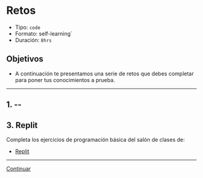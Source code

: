 # Retos
- Tipo: `code`
- Formato: self-learning`
- Duración: `8hrs`

## Objetivos

- A continuación te presentamos una serie de retos que debes completar para poner tus conocimientos a prueba.

***

## 1. --

## 3. Replit
Completa los ejercicios de programación básica del salón de clases de:
* [Replit ]( )


***
[Continuar]( )
